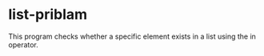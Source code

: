# list-priblam
This program checks whether a specific element exists in a list using the in operator.
